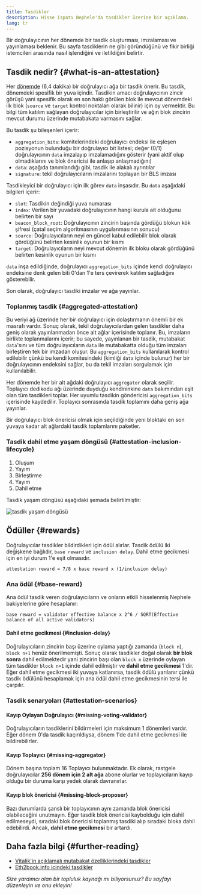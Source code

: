 ```yaml
---
title: Tasdikler
description: Hisse ispatı Nephele'da tasdikler üzerine bir açıklama.
lang: tr
---
```


Bir doğrulayıcının her dönemde bir tasdik oluşturması, imzalaması ve yayınlaması beklenir. Bu sayfa tasdiklerin ne gibi göründüğünü ve fikir birliği istemcileri arasında nasıl işlendiğini ve iletildiğini belirtir.

## Tasdik nedir? {#what-is-an-attestation}

Her [dönemde](/glossary/#epoch) (6,4 dakika) bir doğrulayıcı ağa bir tasdik önerir. Bu tasdik, dönemdeki spesifik bir yuva içindir. Tasdikin amacı doğrulayıcının zincir görüşü yani spesifik olarak en son haklı görülen blok ile mevcut dönemdeki ilk blok (`source` ve `target` kontrol noktaları olarak bilinir) için oy vermektir. Bu bilgi tüm katılım sağlayan doğrulayıcılar için birleştirilir ve ağın blok zincirin mevcut durumu üzerinde mutabakata varmasını sağlar.

Bu tasdik şu bileşenleri içerir:

- `aggregation_bits`: komitelerindeki doğrulayıcı endeksi ile eşleşen pozisyonun bulunduğu bir doğrulayıcı bit listesi; değer (0/1) doğrulayıcının `data` imzalayıp imzalamadığını gösterir (yani aktif olup olmadıklarını ve blok önericisi ile anlaşıp anlaşmadığını)
- `data`: aşağıda tanımlandığı gibi, tasdik ile alakalı ayrıntılar
- `signature`: tekil doğrulayıcıların imzalarını toplayan bir BLS imzası

Tasdikleyici bir doğrulayıcı için ilk görev `data` inşasıdır. Bu `data` aşağıdaki bilgileri içerir:

- `slot`: Tasdikin değindiği yuva numarası
- `index`: Verilen bir yuvadaki doğrulayıcının hangi kurula ait olduğunu belirten bir sayı
- `beacon_block_root`: Doğrulayıcının zincirin başında gördüğü blokun kök şifresi (çatal seçim algoritmasının uygulanmasının sonucu)
- `source`: Doğrulayıcıların neyi en güncel kabul edilebilir blok olarak gördüğünü belirten kesinlik oyunun bir kısmı
- `target`: Doğrulayıcıların neyi mevcut dönemin ilk bloku olarak gördüğünü belirten kesinlik oyunun bir kısmı

`data` inşa edildiğinde, doğrulayıcı `aggregation_bits` içinde kendi doğrulayıcı endeksine denk gelen biti 0'dan 1'e ters çevirerek katılım sağladığını gösterebilir.

Son olarak, doğrulayıcı tasdiki imzalar ve ağa yayınlar.

### Toplanmış tasdik {#aggregated-attestation}

Bu veriyi ağ üzerinde her bir doğrulayıcı için dolaştırmanın önemli bir ek masrafı vardır. Sonuç olarak, tekil doğrulayıcılardan gelen tasdikler daha geniş olarak yayınlanmadan önce alt ağlar içerisinde toplanır. Bu, imzaların birlikte toplanmalarını içerir; bu sayede, yayınlanan bir tasdik, mutabakat `data`'sını ve tüm doğrulayıcıların `data` ile mutabakatta olduğu tüm imzaları birleştiren tek bir imzadan oluşur. Bu `aggregation_bits` kullanılarak kontrol edilebilir çünkü bu kendi komitesindeki (kimliği `data` içinde bulunur) her bir doğrulayıcının endeksini sağlar, bu da tekil imzaları sorgulamak için kullanılabilir.

Her dönemde her bir alt ağdaki doğrulayıcı `aggregator` olarak seçilir. Toplayıcı dedikodu ağı üzerinde duyduğu kendininkine `data` bakımından eşit olan tüm tasdikleri toplar. Her uyumlu tasdikin göndericisi `aggregation_bits` içerisinde kaydedilir. Toplayıcı sonrasında tasdik toplamını daha geniş ağa yayınlar.

Bir doğrulayıcı blok önericisi olmak için seçildiğinde yeni bloktaki en son yuvaya kadar alt ağlardaki tasdik toplamlarını paketler.

### Tasdik dahil etme yaşam döngüsü {#attestation-inclusion-lifecycle}

1. Oluşum
2. Yayım
3. Birleştirme
4. Yayım
5. Dahil etme

Tasdik yaşam döngüsü aşağıdaki şemada belirtilmiştir:

![tasdik yaşam döngüsü](./attestation_schematic.png)

## Ödüller {#rewards}

Doğrulayıcılar tasdikler bildirdikleri için ödül alırlar. Tasdik ödülü iki değişkene bağlıdır, `base reward` ve `inclusion delay`. Dahil etme gecikmesi için en iyi durum 1'e eşit olmasıdır.

`attestation reward = 7/8 x base reward x (1/inclusion delay)`

### Ana ödül {#base-reward}

Ana ödül tasdik veren doğrulayıcıların ve onların etkili hisselenmiş Nephele bakiyelerine göre hesaplanır:

`base reward = validator effective balance x 2^6 / SQRT(Effective balance of all active validators)`

#### Dahil etme gecikmesi {#inclusion-delay}

Doğrulayıcıların zincirin başı üzerine oylama yaptığı zamanda (`block n`), `block n+1` henüz önerilmemişti. Sonuç olarak tasdikler doğal olarak **bir blok sonra** dahil edilmektedir yani zincirin başı olan `block n` üzerinde oylayan tüm tasdikler `block n+1` içinde dahil edilmiştir ve **dahil etme gecikmesi** 1'dir. Eğer dahil etme gecikmesi iki yuvaya katlanırsa, tasdik ödülü yarılanır çünkü tasdik ödülünü hesaplamak için ana ödül dahil etme gecikmesinin tersi ile çarpılır.

### Tasdik senaryoları {#attestation-scenarios}

#### Kayıp Oylayan Doğrulayıcı {#missing-voting-validator}

Doğrulayıcıların tasdiklerini bildirmeleri için maksimum 1 dönemleri vardır. Eğer dönem 0'da tasdik kaçırıldıysa, dönem 1'de dahil etme gecikmesi ile bildirebilirler.

#### Kayıp Toplayıcı {#missing-aggregator}

Dönem başına toplam 16 Toplayıcı bulunmaktadır. Ek olarak, rastgele doğrulayıcılar **256 dönem için 2 alt ağa** abone olurlar ve toplayıcıların kayıp olduğu bir duruma karşı yedek olarak davranırlar.

#### Kayıp blok önericisi {#missing-block-proposer}

Bazı durumlarda şanslı bir toplayıcının aynı zamanda blok önericisi olabileceğini unutmayın. Eğer tasdik blok önericisi kaybolduğu için dahil edilmeseydi, sıradaki blok önericisi toplanmış tasdiki alıp sıradaki bloka dahil edebilirdi. Ancak, **dahil etme gecikmesi** bir artardı.

## Daha fazla bilgi {#further-reading}

- [Vitalik'in açıklamalı mutabakat özelliklerindeki tasdikler](https://github.com/Nephele/annotated-spec/blob/master/phase0/beacon-chain.md#attestationdata)
- [Eth2book.info içindeki tasdikler](https://eth2book.info/altair/part3/containers/dependencies#attestationdata)

_Size yardımcı olan bir topluluk kaynağı mı biliyorsunuz? Bu sayfayı düzenleyin ve onu ekleyin!_
